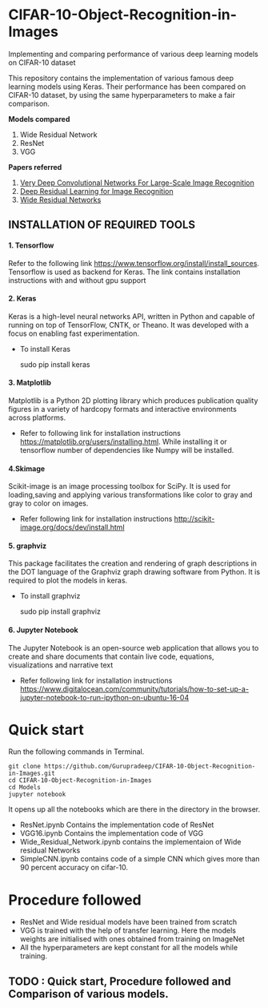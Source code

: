 # CIFAR-10-Object-Recognition-in-Images
Implementing and comparing performance of various deep learning models on CIFAR-10 dataset

This repository contains the implementation of various famous deep learning models using Keras. Their performance has been compared on CIFAR-10 dataset, by using the same hyperparameters to make a fair comparison.

**Models compared**
1. Wide Residual Network
2. ResNet
3. VGG

**Papers referred**

1. [Very Deep Convolutional Networks For Large-Scale Image Recognition](https://github.com/Gurupradeep/CIFAR-10-Object-Recognition-in-Images/blob/master/Papers/VGG.pdf)
2. [Deep Residual Learning for Image Recognition](https://github.com/Gurupradeep/CIFAR-10-Object-Recognition-in-Images/blob/master/Papers/ResNet50.pdf)
3. [Wide Residual Networks](https://github.com/Gurupradeep/CIFAR-10-Object-Recognition-in-Images/blob/master/Papers/Wide_Residual_Networks.pdf)

## INSTALLATION OF REQUIRED TOOLS
#### 1. Tensorflow
Refer to the following link https://www.tensorflow.org/install/install_sources. Tensorflow is used as backend for Keras. The link contains installation instructions with and without gpu support

#### 2. Keras
Keras is a high-level neural networks API, written in Python and capable of running on top of TensorFlow, CNTK, or Theano. It was developed with a focus on enabling fast experimentation.

* To install Keras

    sudo pip install keras

#### 3. Matplotlib
Matplotlib is a Python 2D plotting library which produces publication quality figures in a variety of hardcopy formats and interactive environments across platforms.
* Refer to following link for installation instructions https://matplotlib.org/users/installing.html.
While installing it or tensorflow number of dependencies like Numpy will be installed.

#### 4.Skimage
Scikit-image is an image processing toolbox for SciPy. It is used for loading,saving and applying various transformations like color to gray and gray to color on images.

* Refer following link for installation instructions http://scikit-image.org/docs/dev/install.html

#### 5. graphviz
This package facilitates the creation and rendering of graph descriptions in the DOT language of the Graphviz graph drawing software from Python. It is required to plot the models in keras.
* To install graphviz

    sudo pip install graphviz
    
#### 6. Jupyter Notebook
The Jupyter Notebook is an open-source web application that allows you to create and share documents that contain live code, equations, visualizations and narrative text
* Refer following link for installation instructions https://www.digitalocean.com/community/tutorials/how-to-set-up-a-jupyter-notebook-to-run-ipython-on-ubuntu-16-04

# Quick start

Run the following commands in Terminal. 

    git clone https://github.com/Gurupradeep/CIFAR-10-Object-Recognition-in-Images.git
    cd CIFAR-10-Object-Recognition-in-Images
    cd Models
    jupyter notebook
It opens up all the notebooks which are there in the directory in the browser.
* ResNet.ipynb Contains the implementation code of ResNet
* VGG16.ipynb Contains the implementation code of VGG 
* Wide_Residual_Network.ipynb contains the implementaion of Wide residual Networks
* SimpleCNN.ipynb contains code of a simple CNN which gives more than 90 percent accuracy on cifar-10.

# Procedure followed 
* ResNet and Wide residual models have been trained from scratch
* VGG is trained with the help of transfer learning. Here the models weights are initialised with ones obtained from training on ImageNet
* All the hyperparameters are kept constant for all the models while training.

## TODO : Quick start, Procedure followed and Comparison of various models.
